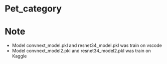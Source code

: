 # Pet_category

# Note
- Model convnext_model.pkl and resnet34_model.pkl was train on vscode
- Model convnext_model2.pkl and resnet34_model2.pkl was train on Kaggle
